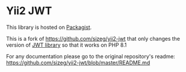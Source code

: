 # Yii2 JWT

This library is hosted on [Packagist](https://packagist.org/packages/matheust45/yii2-jwt).

This is a fork of https://github.com/sizeg/yii2-jwt that only changes the version of [JWT library](https://github.com/MatheusT45/php8.1-jwt) so that it works on PHP 8.1

For any documentation please go to the original repository's readme: https://github.com/sizeg/yii2-jwt/blob/master/README.md
